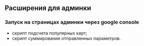 ## Расширения для админки
### Запуск на страницах админки через google console
- скрипт подсчета популярных карт;
- скрипт суммирования отправленных параметров.
